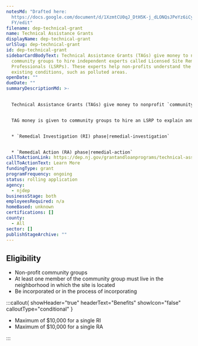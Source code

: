 ```yaml
---
notesMd: "Drafted here:
  https://docs.google.com/document/d/1XzmtCU0qJ_DtH5K-j_dLONQsJPeYz6iCyJumQLKDu\
  FY/edit"
filename: dep-technical-grant
name: Technical Assistance Grants
displayName: dep-technical-grant
urlSlug: dep-technical-grant
id: dep-technical-grant
sidebarCardBodyText: Technical Assistance Grants (TAGs) give money to nonprofit
  community groups to hire independent experts called Licensed Site Remediation
  Professionals (LSRPs). These experts help non-profits understand the site's
  existing conditions, such as polluted areas.
openDate: ""
dueDate: ""
summaryDescriptionMd: >-
  

  Technical Assistance Grants (TAGs) give money to nonprofit `community groups|community-groups` to hire independent experts called Licensed Site Remediation Professionals (LSRPs). These experts help non-profits understand the site's existing conditions, such as polluted areas.


  TAG money is given to community groups to hire an LSRP to explain and give feedback on documents about the site. Community groups can get TAG funds during two phases of cleaning polluted sites:


  * `Remedial Investigation (RI) phase|remedial-investigation` 


  * `Remedial Action (RA) phase|remedial-action`
callToActionLink: https://dep.nj.gov/grantandloanprograms/technical-assistance-grants/
callToActionText: Learn More
fundingType: grant
programFrequency: ongoing
status: rolling application
agency:
  - njdep
businessStage: both
employeesRequired: n/a
homeBased: unknown
certifications: []
county:
  - All
sector: []
publishStageArchive: ""
---
```

## Eligibility

- Non-profit community groups
- At least one member of the community group must live in the neighborhood in which the site is located
- Be incorporated or in the process of incorporating


:::callout{ showHeader="true" headerText="Benefits" showIcon="false" calloutType="conditional" }

- Maximum of $10,000 for a single RI 
- Maximum of $10,000 for a single RA

:::
